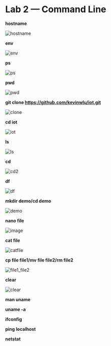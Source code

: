 # Lab 2 — Command Line

**hostname**

![hostname](https://github.com/user-attachments/assets/00dbe003-31a8-4944-a19b-39a78c021355)

**env**

![env](https://github.com/user-attachments/assets/7af900bd-12e3-4f36-be8d-41dc4c42432a)

**ps**

![ps](https://github.com/user-attachments/assets/2ada27e1-c52a-44a9-8ff4-93129413a692)

**pwd**

![pwd](https://github.com/user-attachments/assets/b2410045-bb3b-4950-b16b-119150f39d50)

**git clone https://github.com/kevinwlu/iot.git**

![clone](https://github.com/user-attachments/assets/56f3ec59-1ae1-4e6d-80c5-82a25d69834c)

**cd iot**

![iot](https://github.com/user-attachments/assets/c45a60b8-c9cb-4101-b2ea-7d9ac58c035a)

**ls**

![ls](https://github.com/user-attachments/assets/85d78fbe-0f0d-4c00-be8c-bcf64bc54bb4)

**cd**

![cd2](https://github.com/user-attachments/assets/24b43007-3bee-4e40-be5e-f9f3b8ca56b8)

**df**

![df](https://github.com/user-attachments/assets/429adb3f-9d97-492a-978e-94df89a677a4)

**mkdir demo/cd demo**

![demo](https://github.com/user-attachments/assets/12bfa358-17dc-4dfc-a2cf-e08f719a30af)

**nano file**

![image](https://github.com/user-attachments/assets/7d2efa1b-836e-4e42-9ca6-703836ea1f83)


**cat file**

![catfile](https://github.com/user-attachments/assets/9c59f7f3-613d-463d-b1ac-0b395fa8a230)


**cp file file1/mv file file2/rm file2**

![file1_file2](https://github.com/user-attachments/assets/f7171c2f-3d95-4e4d-ae5f-c207c51accd6)

**clear**

![clear](https://github.com/user-attachments/assets/a76fdd0a-3503-4284-9ab0-bffbb1c31ecb)

**man uname**


**uname -a**


**ifconfig**


**ping localhost**


**netstat**

